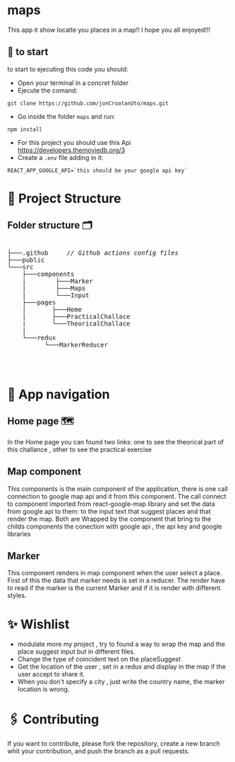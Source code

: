 # maps

This app it show localte you places in a map!! I hope you all enjoyed!!!

## 🚀 to start

to start to ejecuting this code you should:

- Open your terminal in a concret folder
- Ejecute the comand:

```
git clone https://github.com/jonCroatanUto/maps.git
```

- Go inside the folder `maps` and run:

```
npm install
```

- For this project you should use this Api https://developers.themoviedb.org/3
- Create a `.env` file adding in it:

```
REACT_APP_GOOGLE_API=`this should be your google api key`

```

# 🦴 Project Structure

## Folder structure 🗂

<pre>  
├───.github     <i>// Github actions config files </i>
├───public
└───src	
    ├───components
    |        ├───Marker
    |        ├───Maps
    |        └───Input
    ├───pages
    |       ├───Home
    |       ├───PracticalChallace
    |       └───TheoricalChallace
    |        
    └───redux
          └───MarkerReducer
   


</pre>

# 🧭 App navigation

## Home page 🗺

In the Home page you can found two links: one to see the theorical part of this challance , other to see the practical exercise

## Map component

This components is the main component of the application, there is one call connection to google map api and it from this component. The call connect to component imported from react-google-map library and set the data from google api to them: <ReactGooglePlacesSuggest>to the input text that suggest places and <GoogleMapReact> that render the map.
Both are Wrapped by the component <ReactGoogleMapLoader> that bring to the childs components the conection with google api , the api key and google libraries

## Marker

This component renders in map component when the user select a place. First of this the data that marker needs is set in a reducer. The render have to read if the marker is the current Marker and if it is render with different styles.

# ✨ Wishlist

- modulate more my project , try to found a way to wrap the map and the place suggest input but in different files.
- Change the type of coincident text on the placeSuggest
- Get the location of the user , set in a redux and display in the map if the user accept to share it.
- When you don't specify a city , just write the country name, the marker location is wrong.

# 🖇️ Contributing

If you want to contribute, please fork the repository, create a new branch whit your contribution, and push the branch as a pull requests.
